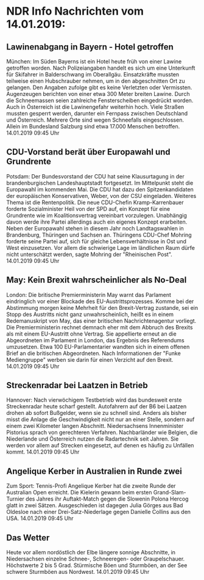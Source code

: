 # NDR Info Nachrichten vom 14.01.2019:


## Lawinenabgang in Bayern - Hotel getroffen
München: Im Süden Bayerns ist ein Hotel heute früh von einer Lawine getroffen worden. Nach Polizeiangaben handelt es sich um eine Unterkunft für Skifahrer in Balderschwang im Oberallgäu. Einsatzkräfte mussten teilweise einen Hubschrauber nehmen, um in den abgeschnitten Ort zu gelangen. Den Angaben zufolge gibt es keine Verletzten oder Vermissten. Augenzeugen berichten von einer etwa 300 Meter breiten Lawine. Durch die Schneemassen seien zahlreiche Fensterscheiben eingedrückt worden. Auch in Österreich ist die Lawinengefahr weiterhin hoch. Viele Straßen mussten gesperrt werden, darunter ein Fernpass zwischen Deutschland und Österreich. Mehrere Orte sind wegen Schneefalls eingeschlossen. Allein im Bundesland Salzburg sind etwa 17.000 Menschen betroffen. 14.01.2019 09:45 Uhr 

## CDU-Vorstand berät über Europawahl und Grundrente
Potsdam: Der Bundesvorstand der CDU hat seine Klausurtagung in der brandenburgischen Landeshauptstadt fortgesetzt. Im Mittelpunkt steht die Europawahl im kommenden Mai. Die CDU hat dazu den Spitzenkandidaten der europäischen Konservativen, Weber, von der CSU eingeladen. Weiteres Thema ist die Rentenpolitik. Die neue CDU-Chefin Kramp-Karrenbauer forderte Sozialminister Heil von der SPD auf, ein Konzept für eine Grundrente wie im Koalitionsvertrag vereinbart vorzulegen. Unabhängig davon werde ihre Partei allerdings auch ein eigenes Konzept erarbeiten. Neben der Europawahl stehen in diesem Jahr noch Landtagswahlen in Brandenburg, Thüringen und Sachsen an. Thüringens CDU-Chef Mohring forderte seine Partei auf, sich für gleiche Lebensverhältnisse in Ost und West einzusetzen. Vor allem die schwierige Lage im ländlichen Raum dürfe nicht unterschätzt werden, sagte Mohring der "Rheinischen Post". 14.01.2019 09:45 Uhr 

## May: Kein Brexit wahrscheinlicher als No-Deal
London: Die britische Premierministerin May warnt das Parlament eindringlich vor einer Blockade des EU-Austrittsprozesses. Komme bei der Abstimmung morgen keine Mehrheit für den Brexit-Vertrag zustande, sei ein Stopp des Austritts nicht ganz unwahrscheinlich, heißt es in einem Redemanuskript von May, das einer britischen Nachrichtenagentur vorliegt. Die Premierministerin rechnet demnach eher mit dem Abbruch des Brexits als mit einem EU-Austritt ohne Vertrag. Sie appellierte erneut an die Abgeordneten im Parlament in London, das Ergebnis des Referendums umzusetzen. Etwa 100 EU-Parlamentarier wandten sich in einem offenen Brief an die britischen Abgeordneten. Nach Informationen der "Funke Mediengruppe" werben sie darin für einen Verzicht auf den Brexit. 14.01.2019 09:45 Uhr 

## Streckenradar bei Laatzen in Betrieb
Hannover: Nach vierwöchigem Testbetrieb wird das bundesweit erste Streckenradar heute scharf gestellt. Autofahrern auf der B6 bei Laatzen drohen ab sofort Bußgelder, wenn sie zu schnell sind. Anders als bisher misst die Anlage die Geschwindigkeit nicht nur an einer Stelle, sondern auf einem zwei Kilometer langen Abschnitt. Niedersachsens Innenminister Pistorius sprach von gerechteren Verfahren. Nachbarländer wie Belgien, die Niederlande und Österreich nutzen die Radartechnik seit Jahren. Sie werden vor allem auf Strecken eingesetzt, auf denen es häufig zu Unfällen kommt. 14.01.2019 09:45 Uhr 

## Angelique Kerber in Australien in Runde zwei
Zum Sport: Tennis-Profi Angelique Kerber hat die zweite Runde der Australian Open erreicht. Die Kielerin gewann beim ersten Grand-Slam-Turnier des Jahres ihr Auftakt-Match gegen die Slowenin Polona Hercog glatt in zwei Sätzen. Ausgeschieden ist dagegen Julia Görges aus Bad Oldesloe nach einer Drei-Satz-Niederlage gegen Danielle Collins aus den USA. 14.01.2019 09:45 Uhr 

## Das Wetter
Heute vor allem nordöstlich der Elbe längere sonnige Abschnitte, in Niedersachsen einzelne Schnee-, Schneeregen- oder Graupelschauer. Höchstwerte 2 bis 5 Grad. Stürmische Böen und Sturmböen, an der See schwere Sturmböen aus Nordwest. 14.01.2019 09:45 Uhr 
